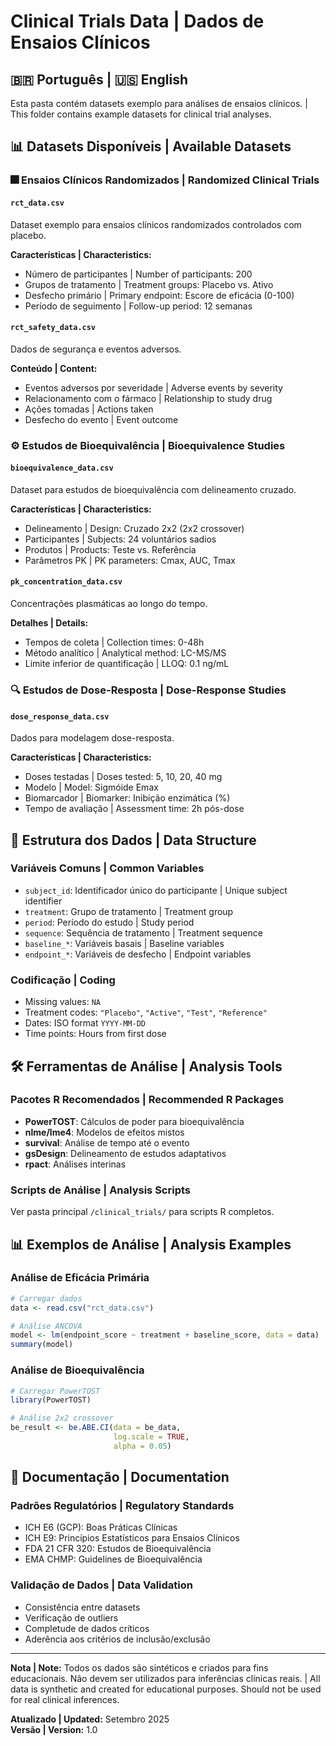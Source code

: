 # Clinical Trials Data | Dados de Ensaios Clínicos

## 🇧🇷 Português | 🇺🇸 English

Esta pasta contém datasets exemplo para análises de ensaios clínicos. | This folder contains example datasets for clinical trial analyses.

## 📊 Datasets Disponíveis | Available Datasets

### 🎆 Ensaios Clínicos Randomizados | Randomized Clinical Trials

#### `rct_data.csv`
Dataset exemplo para ensaios clínicos randomizados controlados com placebo.

**Características | Characteristics:**
- Número de participantes | Number of participants: 200
- Grupos de tratamento | Treatment groups: Placebo vs. Ativo
- Desfecho primário | Primary endpoint: Escore de eficácia (0-100)
- Período de seguimento | Follow-up period: 12 semanas

#### `rct_safety_data.csv`
Dados de segurança e eventos adversos.

**Conteúdo | Content:**
- Eventos adversos por severidade | Adverse events by severity
- Relacionamento com o fármaco | Relationship to study drug
- Ações tomadas | Actions taken
- Desfecho do evento | Event outcome

### ⚙️ Estudos de Bioequivalência | Bioequivalence Studies

#### `bioequivalence_data.csv`
Dataset para estudos de bioequivalência com delineamento cruzado.

**Características | Characteristics:**
- Delineamento | Design: Cruzado 2x2 (2x2 crossover)
- Participantes | Subjects: 24 voluntários sadios
- Produtos | Products: Teste vs. Referência
- Parâmetros PK | PK parameters: Cmax, AUC, Tmax

#### `pk_concentration_data.csv`
Concentrações plasmáticas ao longo do tempo.

**Detalhes | Details:**
- Tempos de coleta | Collection times: 0-48h
- Método analítico | Analytical method: LC-MS/MS
- Limite inferior de quantificação | LLOQ: 0.1 ng/mL

### 🔍 Estudos de Dose-Resposta | Dose-Response Studies

#### `dose_response_data.csv`
Dados para modelagem dose-resposta.

**Características | Characteristics:**
- Doses testadas | Doses tested: 5, 10, 20, 40 mg
- Modelo | Model: Sigmóide Emax
- Biomarcador | Biomarker: Inibição enzimática (%)
- Tempo de avaliação | Assessment time: 2h pós-dose

## 🔌 Estrutura dos Dados | Data Structure

### Variáveis Comuns | Common Variables
- `subject_id`: Identificador único do participante | Unique subject identifier
- `treatment`: Grupo de tratamento | Treatment group  
- `period`: Período do estudo | Study period
- `sequence`: Sequência de tratamento | Treatment sequence
- `baseline_*`: Variáveis basais | Baseline variables
- `endpoint_*`: Variáveis de desfecho | Endpoint variables

### Codificação | Coding
- Missing values: `NA`
- Treatment codes: `"Placebo"`, `"Active"`, `"Test"`, `"Reference"`
- Dates: ISO format `YYYY-MM-DD`
- Time points: Hours from first dose

## 🛠️ Ferramentas de Análise | Analysis Tools

### Pacotes R Recomendados | Recommended R Packages
- **PowerTOST**: Cálculos de poder para bioequivalência
- **nlme/lme4**: Modelos de efeitos mistos
- **survival**: Análise de tempo até o evento
- **gsDesign**: Delineamento de estudos adaptativos
- **rpact**: Análises interinas

### Scripts de Análise | Analysis Scripts
Ver pasta principal `/clinical_trials/` para scripts R completos.

## 📊 Exemplos de Análise | Analysis Examples

### Análise de Eficácia Primária
```r
# Carregar dados
data <- read.csv("rct_data.csv")

# Análise ANCOVA
model <- lm(endpoint_score ~ treatment + baseline_score, data = data)
summary(model)
```

### Análise de Bioequivalência
```r
# Carregar PowerTOST
library(PowerTOST)

# Análise 2x2 crossover
be_result <- be.ABE.CI(data = be_data, 
                       log.scale = TRUE,
                       alpha = 0.05)
```

## 📄 Documentação | Documentation

### Padrões Regulatórios | Regulatory Standards
- ICH E6 (GCP): Boas Práticas Clínicas
- ICH E9: Princípios Estatísticos para Ensaios Clínicos  
- FDA 21 CFR 320: Estudos de Bioequivalência
- EMA CHMP: Guidelines de Bioequivalência

### Validação de Dados | Data Validation
- Consistência entre datasets
- Verificação de outliers
- Completude de dados críticos
- Aderência aos critérios de inclusão/exclusão

---

**Nota | Note:** Todos os dados são sintéticos e criados para fins educacionais. Não devem ser utilizados para inferências clínicas reais. | All data is synthetic and created for educational purposes. Should not be used for real clinical inferences.

**Atualizado | Updated:** Setembro 2025  
**Versão | Version:** 1.0
